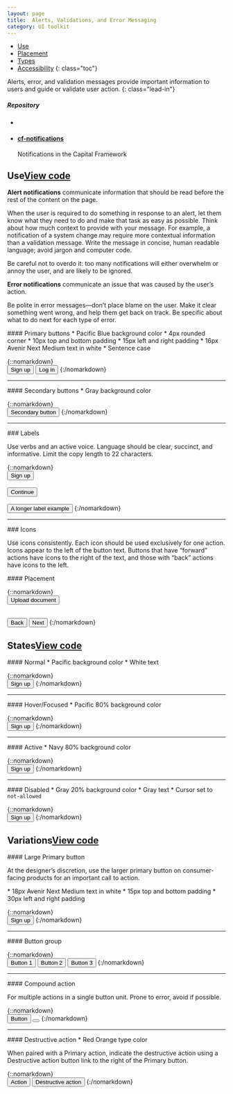```yaml
---
layout: page
title:  Alerts, Validations, and Error Messaging
category: UI toolkit
---
```


- [Use](#use)
- [Placement](#placement)
- [Types](#Types)
- [Accessibility](#accessibility)
{: class="toc"}

<div class="content-50 content-first">

Alerts, error, and validation messages provide important information to users and guide or validate user action.
{: class="lead-in"}

</div>

<div class="content-50 content-last">
  <h5 class="repo-list-header">Repository</h5>
  <ul class="repo-list">
    <li>
      <span class="cf-icon cf-icon-github"></span>
    </li>
    <li>
      <a href="https://github.com/cfpb/cf-notifications"><h4>cf-notifications</h4></a>
      <p>Notifications in the Capital Framework</p>
    </li>
  </ul>
</div>

<h2 id="use">Use<span class="cf-code-link"><a href="https://cfpb.github.io/cf-notifications/docs/">View code <span class="cf-icon cf-icon-external-link"></span></a></span></h2>

<div class="content-67 content-first">

<p><b>Alert notifications</b> communicate information that should be read before the rest of the content on the page.</p>

<p>When the user is required to do something in response to an alert, let them know what they need to do and make that task as easy as possible. Think about how much context to provide with your message. For example, a notification of a system change may require more contextual information than a validation message. Write the message in concise, human readable language; avoid jargon and computer code.</p>

<p>Be careful not to overdo it: too many notifications will either overwhelm or annoy the user, and are likely to be ignored.</p>

<p><b>Error notifications</b> communicate an issue that was caused by the user’s action.</p>

<p>Be polite in error messages—don’t place blame on the user. Make it clear something went wrong, and help them get back on track. Be specific about what to do next for each type of error.</p>

</div>

<div class="content-67 content-last">

<div class="content-67 content-first">
#### Primary buttons
* Pacific Blue background color
* 4px rounded corner
* 10px top and bottom padding
* 15px left and right padding
* 16px Avenir Next Medium text in white
* Sentence case
</div>

<div class="content-33 content-last">

{::nomarkdown}  
<button class="btn">Sign up</button>
<button class="btn btn__link">Log in</button>
{:/nomarkdown}

</div>

---

<div class="content-67 content-first">
#### Secondary buttons
* Gray background color
</div>

<div class="content-33 content-last">

{::nomarkdown}  
<button class="btn btn__secondary">Secondary button</button>
{:/nomarkdown}

</div>

</div>

---

<div class="content-33 content-first">
### Labels
<p>Use verbs and an active voice. Language should be clear, succinct, and informative.  Limit the copy length to 22 characters.</p>
</div>

<div class="content-67 content-last">

{::nomarkdown}  
<button class="btn">Sign up</button><br><br>
<button class="btn">Continue</button><br><br>
<button class="btn">A longer label example</button>
{:/nomarkdown}

</div>

---

<div class="content-33 content-first">
### Icons
<p>Use icons consistently. Each icon should be used exclusively for one action. Icons appear to the left of the button text. Buttons that have “forward” actions have icons to the right of the text, and those with “back” actions have icons to the left.</p>
</div>

<div class="content-67 content-last">
#### Placement

{::nomarkdown}  
<button class="btn">
    <span class="btn_icon__left cf-icon cf-icon-upload"></span>
    Upload document
</button>
<br><br>

<button class="btn">
    <span class="btn_icon__left cf-icon cf-icon-left"></span>
    Back
</button>
<button class="btn">
    Next
    <span class="btn_icon__right cf-icon cf-icon-right"></span>
</button>
{:/nomarkdown}

</div>

<h2 id="states">States<span class="cf-code-link"><a href="https://cfpb.github.io/cf-buttons/docs/">View code <span class="cf-icon cf-icon-external-link"></span></a></span></h2>

<div class="content-33 content-first">
#### Normal
* Pacific background color
* White text
</div>

<div class="content-67 content-last">

{::nomarkdown}  
<button class="btn">Sign up</button>
{:/nomarkdown}

</div>

---

<div class="content-33 content-first">
#### Hover/Focused 
* Pacific 80% background color
</div>

<div class="content-67 content-last">

{::nomarkdown}  
<button class="btn hover">Sign up</button>
{:/nomarkdown}

</div>

---

<div class="content-33 content-first">
#### Active
* Navy 80% background color
</div>

<div class="content-67 content-last">

{::nomarkdown}  
<button class="btn active">Sign up</button>
{:/nomarkdown}

</div>


---

<div class="content-33 content-first">
#### Disabled
* Gray 20% background color
* Gray text
* Cursor set to <code>not-allowed</code>
</div>

<div class="content-67 content-last">

{::nomarkdown}  
<button class="btn btn__disabled">Sign up</button>
{:/nomarkdown}

</div>

<h2 id="variations">Variations<span class="cf-code-link"><a href="https://cfpb.github.io/cf-buttons/docs/">View code <span class="cf-icon cf-icon-external-link"></span></a></span></h2>

<div class="content-33 content-first">
#### Large Primary button
<p>At the designer’s discretion, use the larger primary button on consumer-facing products for an important call to action.</p>
* 18px Avenir Next Medium text in white
* 15px top and bottom padding
* 30px left and right padding
</div>

<div class="content-67 content-last">

{::nomarkdown}   
<button class="btn btn__super">Sign up</button>
{:/nomarkdown} 

</div>

---

<div class="content-33 content-first">
#### Button group
</div>

<div class="content-67 content-last">

{::nomarkdown}   
<button class="btn btn__grouped-first">Button 1</button>
<button class="btn btn__grouped">Button 2</button>
<button class="btn btn__grouped-last">Button 3</button>
{:/nomarkdown} 

</div>

---

<div class="content-33 content-first">
#### Compound action
<p>For multiple actions in a single button unit. Prone to error, avoid if possible.</p>
</div>

<div class="content-67 content-last">

{::nomarkdown}   
<button class="btn btn__grouped-first">Button</button>
<button class="btn btn__grouped-last btn__compound-action"><span class="cf-icon cf-icon-down"></span></button>
{:/nomarkdown} 

</div>

---

<div class="content-33 content-first">
#### Destructive action
* Red Orange type color
<p>When paired with a Primary action, indicate the destructive action using a Destructive action button link to the right of the Primary button.</p>
</div>

<div class="content-67 content-last">

{::nomarkdown}   
<button class="btn">Action</button>
<button class="btn btn__link btn__warning">Destructive action</button>
{:/nomarkdown} 

</div>
